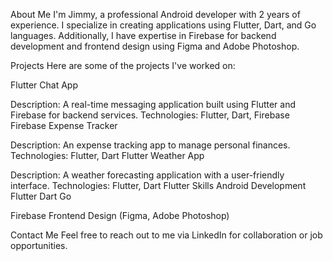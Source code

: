 About Me
I'm Jimmy, a professional Android developer with 2 years of experience. I specialize in creating applications using Flutter, Dart, and Go languages. Additionally, I have expertise in Firebase for backend development and frontend design using Figma and Adobe Photoshop.

Projects
Here are some of the projects I've worked on:

Flutter Chat App

Description: A real-time messaging application built using Flutter and Firebase for backend services.
Technologies: Flutter, Dart, Firebase
Firebase
Expense Tracker

Description: An expense tracking app to manage personal finances.
Technologies: Flutter, Dart
Flutter
Weather App

Description: A weather forecasting application with a user-friendly interface.
Technologies: Flutter, Dart
Flutter
Skills
Android Development
Flutter
Dart
Go

Firebase
Frontend Design (Figma, Adobe Photoshop)

Contact Me
Feel free to reach out to me via LinkedIn for collaboration or job opportunities.
